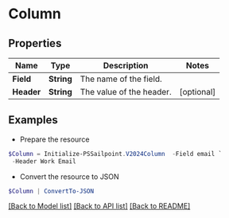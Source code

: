 # Column
## Properties

Name | Type | Description | Notes
------------ | ------------- | ------------- | -------------
**Field** | **String** | The name of the field.  | 
**Header** | **String** | The value of the header.  | [optional] 

## Examples

- Prepare the resource
```powershell
$Column = Initialize-PSSailpoint.V2024Column  -Field email `
 -Header Work Email
```

- Convert the resource to JSON
```powershell
$Column | ConvertTo-JSON
```

[[Back to Model list]](../README.md#documentation-for-models) [[Back to API list]](../README.md#documentation-for-api-endpoints) [[Back to README]](../README.md)


